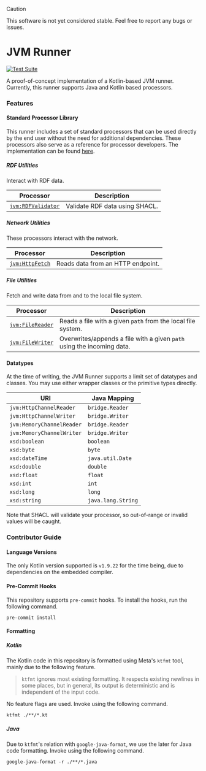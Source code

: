 > [!CAUTION]
> This software is not yet considered stable. Feel free to report any bugs or issues.

# JVM Runner

[![Test Suite](https://github.com/rdf-connect/jvm-runner/actions/workflows/test.yml/badge.svg)](https://github.com/rdf-connect/jvm-runner/actions/workflows/test.yml)

A proof-of-concept implementation of a Kotlin-based JVM runner. Currently, this runner supports Java and Kotlin based processors.

### Features

#### Standard Processor Library

This runner includes a set of standard processors that can be used directly by the end user without the need for additional dependencies. These processors also serve as a reference for processor developers. The implementation can be found [here](src/main/kotlin/std).

##### RDF Utilities

Interact with RDF data.

| Processor                                                   | Description                    |
|-------------------------------------------------------------|--------------------------------|
| [`jvm:RDFValidator`](./src/main/kotlin/std/RDFValidator.kt) | Validate RDF data using SHACL. |

##### Network Utilities

These processors interact with the network.

| Processor                                             | Description                       |
|-------------------------------------------------------|-----------------------------------|
| [`jvm:HttpFetch`](./src/main/kotlin/std/HttpFetch.kt) | Reads data from an HTTP endpoint. |

##### File Utilities

Fetch and write data from and to the local file system.

| Processor                       | Description                                                            |
|---------------------------------|------------------------------------------------------------------------|
| [`jvm:FileReader`](./src/main/kotlin/std/FileReader.kt) | Reads a file with a given `path` from the local file system.           |
| [`jvm:FileWriter`](./src/main/kotlin/std/FileWriter.kt) | Overwrites/appends a file with a given `path` using the incoming data. |

#### Datatypes

At the time of writing, the JVM Runner supports a limit set of datatypes and classes. You may use either wrapper classes or the primitive types directly.

| URI                       | Java Mapping       |
|---------------------------|--------------------|
| `jvm:HttpChannelReader`   | `bridge.Reader`    |
| `jvm:HttpChannelWriter`   | `bridge.Writer`    |
| `jvm:MemoryChannelReader` | `bridge.Reader`    |
| `jvm:MemoryChannelWriter` | `bridge.Writer`    |
| `xsd:boolean`             | `boolean`          |
| `xsd:byte`                | `byte`             |
| `xsd:dateTime`            | `java.util.Date`   |
| `xsd:double`              | `double`           |
| `xsd:float`               | `float`            |
| `xsd:int`                 | `int`              |
| `xsd:long`                | `long`             |
| `xsd:string`              | `java.lang.String` |

Note that SHACL will validate your processor, so out-of-range or invalid values will be caught.

### Contributor Guide

#### Language Versions

The only Kotlin version supported is `v1.9.22` for the time being, due to dependencies on the embedded compiler.

#### Pre-Commit Hooks

This repository supports `pre-commit` hooks. To install the hooks, run the following command.

```shell
pre-commit install
```

#### Formatting

##### Kotlin

The Kotlin code in this repository is formatted using Meta's `ktfmt` tool, mainly due to the following feature.

> `ktfmt` ignores most existing formatting. It respects existing newlines in some places, but in general, its output is deterministic and is independent of the input code.

No feature flags are used. Invoke using the following command.

```shell
ktfmt ./**/*.kt
```

##### Java

Due to `ktfmt`'s relation with `google-java-format`, we use the later for Java code formatting. Invoke using the following command.

```shell
google-java-format -r ./**/*.java
```
